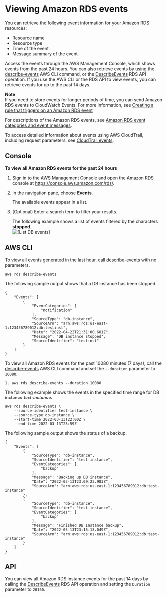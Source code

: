 # Viewing Amazon RDS events<a name="USER_ListEvents"></a>

You can retrieve the following event information for your Amazon RDS resources:
+ Resource name
+ Resource type
+ Time of the event
+ Message summary of the event

Access the events through the AWS Management Console, which shows events from the past 24 hours\. You can also retrieve events by using the [describe\-events](https://docs.aws.amazon.com/cli/latest/reference/rds/describe-events.html) AWS CLI command, or the [DescribeEvents](https://docs.aws.amazon.com/AmazonRDS/latest/APIReference/API_DescribeEvents.html) RDS API operation\. If you use the AWS CLI or the RDS API to view events, you can retrieve events for up to the past 14 days\. 

**Note**  
If you need to store events for longer periods of time, you can send Amazon RDS events to CloudWatch Events\. For more information, see [Creating a rule that triggers on an Amazon RDS event](rds-cloud-watch-events.md)

For descriptions of the Amazon RDS events, see [Amazon RDS event categories and event messages](USER_Events.Messages.md)\.

To access detailed information about events using AWS CloudTrail, including request parameters, see [CloudTrail events](logging-using-cloudtrail.md#service-name-info-in-cloudtrail.events)\.

## Console<a name="USER_ListEvents.CON"></a>

**To view all Amazon RDS events for the past 24 hours**

1. Sign in to the AWS Management Console and open the Amazon RDS console at [https://console\.aws\.amazon\.com/rds/](https://console.aws.amazon.com/rds/)\.

1. In the navigation pane, choose **Events**\. 

   The available events appear in a list\.

1. \(Optional\) Enter a search term to filter your results\. 

   The following example shows a list of events filtered by the characters **stopped**\.  
![\[List DB events\]](http://docs.aws.amazon.com/AmazonRDS/latest/UserGuide/images/ListEvents.png)

## AWS CLI<a name="USER_ListEvents.CLI"></a>

To view all events generated in the last hour, call [describe\-events](https://docs.aws.amazon.com/cli/latest/reference/rds/describe-events.html) with no parameters\.

```
aws rds describe-events
```

The following sample output shows that a DB instance has been stopped\.

```
{
    "Events": [
        {
            "EventCategories": [
                "notification"
            ], 
            "SourceType": "db-instance", 
            "SourceArn": "arn:aws:rds:us-east-1:123456789012:db:testinst", 
            "Date": "2022-04-22T21:31:00.681Z", 
            "Message": "DB instance stopped", 
            "SourceIdentifier": "testinst"
        }
    ]
}
```

To view all Amazon RDS events for the past 10080 minutes \(7 days\), call the [describe\-events](https://docs.aws.amazon.com/cli/latest/reference/rds/describe-events.html) AWS CLI command and set the `--duration` parameter to `10080`\.

```
1. aws rds describe-events --duration 10080
```

The following example shows the events in the specified time range for DB instance *test\-instance*\.

```
aws rds describe-events \
    --source-identifier test-instance \
    --source-type db-instance \
    --start-time 2022-03-13T22:00Z \
    --end-time 2022-03-13T23:59Z
```

The following sample output shows the status of a backup\.

```
{
    "Events": [
        {
            "SourceType": "db-instance",
            "SourceIdentifier": "test-instance",
            "EventCategories": [
                "backup"
            ],
            "Message": "Backing up DB instance",
            "Date": "2022-03-13T23:09:23.983Z",
            "SourceArn": "arn:aws:rds:us-east-1:123456789012:db:test-instance"
        },
        {
            "SourceType": "db-instance",
            "SourceIdentifier": "test-instance",
            "EventCategories": [
                "backup"
            ],
            "Message": "Finished DB Instance backup",
            "Date": "2022-03-13T23:15:13.049Z",
            "SourceArn": "arn:aws:rds:us-east-1:123456789012:db:test-instance"
        }
    ]
}
```

## API<a name="USER_ListEvents.API"></a>

You can view all Amazon RDS instance events for the past 14 days by calling the [DescribeEvents](https://docs.aws.amazon.com/AmazonRDS/latest/APIReference/API_DescribeEvents.html) RDS API operation and setting the `Duration` parameter to `20160`\.